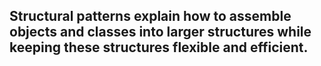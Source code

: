 Structural patterns explain how to assemble objects and classes into larger structures while keeping these structures flexible and efficient.
---